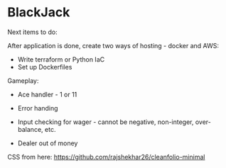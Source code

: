 # BlackJack

Next items to do:

After application is done, create two ways of hosting - docker and AWS:
- Write terraform or Python IaC
- Set up Dockerfiles

Gameplay:
- Ace handler - 1 or 11

- Error handing
- Input checking for wager - cannot be negative, non-integer, over-balance, etc.
- Dealer out of money
  

CSS from here: https://github.com/rajshekhar26/cleanfolio-minimal